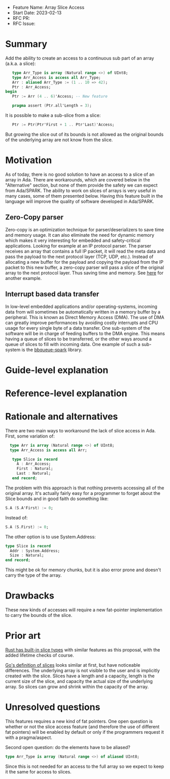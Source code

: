 - Feature Name: Array Slice Access
- Start Date: 2023-02-13
- RFC PR:
- RFC Issue:

Summary
=======

Add the ability to create an access to a continuous sub part of an array
(a.k.a. a slice):

```ada
   type Arr_Type is array (Natural range <>) of UInt8;
   type Arr_Access is access all Arr_Type;
   Arr : aliased Arr_Type := (1 .. 10 => 42);
   Ptr : Arr_Access;
begin
   Ptr := Arr (4 .. 6)'Access; -- New feature

   pragma assert (Ptr.all'Length = 3);
```

It is possible to make a sub-slice from a slice:
```ada
   Ptr := Ptr(Ptr'First + 1 .. Ptr'Last)'Access;
```

But growing the slice out of its bounds is not allowed as the original bounds
of the underlying array are not know from the slice.

Motivation
==========

As of today, there is no good solution to have an access to a slice of an array
in Ada. There are workarounds, which are covered below in the "Alternative"
section, but none of them provide the safety we can expect from Ada/SPARK. The
ability to work on slices of arrays is very useful in many cases, some of them
presented below. Having this feature built in the language will improve the
quality of software developed in Ada/SPARK.


Zero-Copy parser
----------------

Zero-copy is an optimization technique for parser/deserializers to save time
and memory usage. It can also eliminate the need for dynamic memory which makes
it very interesting for embedded and safety-critical applications. Looking for
example at an IP protocol parser. The parser receives an array that contains a
full IP packet, it will read the meta data and pass the payload to the next
protocol layer (TCP, UDP, etc.). Instead of allocating a new buffer for the
payload and copying the payload from the IP packet to this new buffer, a
zero-copy parser will pass a slice of the original array to the next protocol
layer. Thus saving time and memory. See
[here](https://manishearth.github.io/blog/2022/08/03/zero-copy-1-not-a-yoking-matter/#zero-copy-deserialization-the-basics)
for another example.

Interrupt based data transfer
-----------------------------

In low-level embedded applications and/or operating-systems, incoming data from
will sometimes be automatically written in a memory buffer by a peripheral.
This is known as Direct Memory Access (DMA). The use of DMA can greatly improve
performances by avoiding costly interrupts and CPU usage for every single byte
of a data transfer. One sub-system of the software will be in charge of feeding
buffers to the DMA engine. This means having a queue of slices to be
transferred, or the other ways around a queue of slices to fill with incoming
data. One example of such a sub-system is the
[bbqueue-spark](https://github.com/Fabien-Chouteau/bbqueue-spark) library.

Guide-level explanation
=======================

Reference-level explanation
===========================

Rationale and alternatives
==========================

There are two main ways to workaround the lack of slice access in Ada. First,
some variation of:
```ada
  type Arr is array (Natural range <>) of UInt8;
  type Arr_Access is access all Arr;

   type Slice is record
     A : Arr_Access;
     First : Natural;
     Last : Natural;
   end record;
```

The problem with this approach is that nothing prevents accessing all of the
original array. It's actually fairly easy for a programmer to forget about the
Slice bounds and in good faith do something like:

```ada
S.A (S.A'First) := 0;
```

Instead of:
```ada
S.A (S.First) := 0;
```

The other option is to use System.Address:
```ada
type Slice is record
  Addr : System.Address;
  Size : Natural;
end record;
```
This might be ok for memory chunks, but it is also error prone and doesn't
carry the type of the array.

Drawbacks
=========

These new kinds of accesses will require a new fat-pointer implementation to
carry the bounds of the slice.

Prior art
=========

[Rust has built-in slice
types](https://doc.rust-lang.org/book/ch04-03-slices.html) with similar
features as this proposal, with the added lifetime checks of course.

[Go's definition of slices](https://go.dev/blog/slices-intro) looks similar at
first, but have noticeable differences. The underlying array is not visible to
the user and is implicitly created with the slice. Slices have a length and a
capacity, length is the current size of the slice, and capacity the actual size
of the underlying array. So slices can grow and shrink within the capacity of
the array.

Unresolved questions
====================

This features requires a new kind of fat pointers. One open question is whether
or not the slice access feature (and therefore the use of different fat
pointers) will be enabled by default or only if the programmers request it with
a pragma/aspect.


Second open question: do the elements have to be aliased?
```ada
type Arr_Type is array (Natural range <>) of aliased UInt8;
```
Since this is not needed for an access to the full array so we expect to keep
it the same for access to slices.



